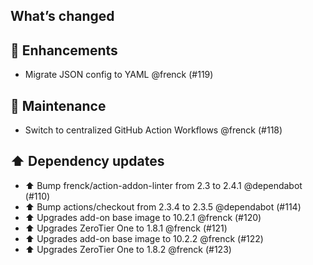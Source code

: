## What’s changed

## 🚀 Enhancements

- Migrate JSON config to YAML @frenck (#119)

## 🧰 Maintenance

- Switch to centralized GitHub Action Workflows @frenck (#118)

## ⬆️ Dependency updates

- ⬆️ Bump frenck/action-addon-linter from 2.3 to 2.4.1 @dependabot (#110)
- ⬆️ Bump actions/checkout from 2.3.4 to 2.3.5 @dependabot (#114)
- ⬆️ Upgrades add-on base image to 10.2.1 @frenck (#120)
- ⬆️ Upgrades ZeroTier One to 1.8.1 @frenck (#121)
- ⬆️ Upgrades add-on base image to 10.2.2 @frenck (#122)
- ⬆️ Upgrades ZeroTier One to 1.8.2 @frenck (#123)
